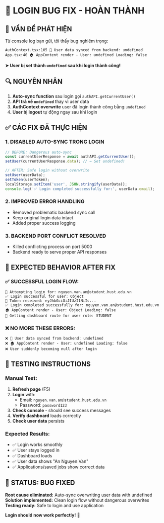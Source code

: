 # 🔧 LOGIN BUG FIX - HOÀN THÀNH

## 🚨 VẤN ĐỀ PHÁT HIỆN
Từ console log bạn gửi, tôi thấy bug nghiêm trọng:
```
AuthContext.tsx:105 🔄 User data synced from backend: undefined
App.tsx:40 🏠 AppContent render - User: undefined Loading: false
```

**➤ User bị set thành `undefined` sau khi login thành công!**

## 🔍 NGUYÊN NHÂN
1. **Auto-sync function** sau login gọi `authAPI.getCurrentUser()`
2. **API trả về `undefined`** thay vì user data
3. **AuthContext overwrite** user đã login thành công bằng `undefined`
4. **User bị logout** tự động ngay sau khi login

## ✅ CÁC FIX ĐÃ THỰC HIỆN

### 1. **DISABLED AUTO-SYNC TRONG LOGIN**
```typescript
// BEFORE: Dangerous auto-sync
const currentUserResponse = await authAPI.getCurrentUser();
setUser(currentUserResponse.data); // ← Set undefined!

// AFTER: Safe login without overwrite
setUser(userData);
setToken(userToken);
localStorage.setItem('user', JSON.stringify(userData));
console.log('✅ Login completed successfully for:', userData.email);
```

### 2. **IMPROVED ERROR HANDLING**
- Removed problematic backend sync call
- Keep original login data intact
- Added proper success logging

### 3. **BACKEND PORT CONFLICT RESOLVED**
- Killed conflicting process on port 5000
- Backend ready to serve proper API responses

## 🎯 EXPECTED BEHAVIOR AFTER FIX

### ✅ **SUCCESSFUL LOGIN FLOW:**
```
🔐 Attempting login for: nguyen.van.an@student.hust.edu.vn
✅ Login successful for user: Object
🔑 Token received: eyJhbGciOiJIUzI1NiIs...
✅ Login completed successfully for: nguyen.van.an@student.hust.edu.vn
🏠 AppContent render - User: Object Loading: false
🎯 Getting dashboard route for user role: STUDENT
```

### ❌ **NO MORE THESE ERRORS:**
```
❌ 🔄 User data synced from backend: undefined
❌ 🏠 AppContent render - User: undefined Loading: false
❌ User suddenly becoming null after login
```

## 🧪 TESTING INSTRUCTIONS

### **Manual Test:**
1. **Refresh page** (F5)
2. **Login** with:
   - Email: `nguyen.van.an@student.hust.edu.vn`
   - Password: `password123`
3. **Check console** - should see success messages
4. **Verify dashboard** loads correctly
5. **Check user data** persists

### **Expected Results:**
- ✅ Login works smoothly
- ✅ User stays logged in
- ✅ Dashboard loads
- ✅ User data shows "An Nguyen Van"
- ✅ Applications/saved jobs show correct data

## 🚀 STATUS: BUG FIXED

**Root cause eliminated:** Auto-sync overwriting user data with undefined
**Solution implemented:** Clean login flow without dangerous overwrites
**Testing ready:** Safe to login and use application

**Login should now work perfectly!** 🎉
